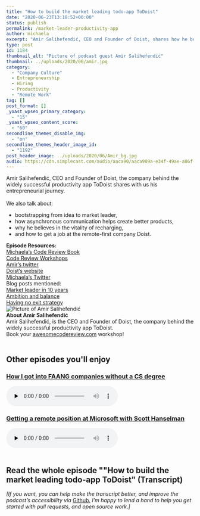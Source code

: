 ```yaml
---
title: "How to build the market leading todo-app ToDoist"
date: "2020-06-23T13:18:52+00:00"
status: publish
permalink: /market-leader-productivity-app
author: michaela
excerpt: "Amir Salihefendić, CEO and Founder of Doist, shares how he bootstrapped ToDoist the most successful to-do app on the market."
type: post
id: 1184
thumbnail_alt: "Picture of podcast guest Amir Salihefendić"
thumbnail: ../uploads/2020/06/amir.jpg
category:
  - "Company Culture"
  - Entrepreneurship
  - Hiring
  - Productivity
  - "Remote Work"
tag: []
post_format: []
_yoast_wpseo_primary_category:
  - "15"
_yoast_wpseo_content_score:
  - "60"
secondline_themes_disable_img:
  - "on"
secondline_themes_header_image_id:
  - "1192"
post_header_image: ../uploads/2020/06/Amir_bg.jpg
audio: https://cdn.simplecast.com/audio/aaca90/aaca909a-e34f-49ae-a86f-f59e4fa807f0/67159a85-1734-416e-a493-baead56cb174/amir-salihefendic-ready_tc.mp3
---
```


<div class="episode-about">
Amir Salihefendić, CEO and Founder of Doist, the company behind the widely successful productivity app ToDoist shares with us his entrepreneurial journey.
<br/> <br/>We also talk about:
<ul>
<li> bootstrapping from idea to market leader,</li>
<li> how asynchronous communication helps create better products,</li>
<li> why he believes in the vitality of recharging,</li>
<li> and how to get a job at the remote-first company Doist.</li>
</ul>
</div>
<div class=" episode-links">
<b>Episode Resources:</b><br/>
<a href="https://www.michaelagreiler.com/code-review-book/">Michaela’s Code Review Book</a><br/>
<a href="https://www.michaelagreiler.com/workshops/">Code Review Workshops</a><br/>
<a href="https://twitter.com/amix3k">Amir’s twitter</a><br/>
<a href="https://doist.com/">Doist’s website</a><br/>
<a href="https://twitter.com/mgreiler">Michaela’s Twitter</a><br/>
Blog posts mentioned:<br/>
<a href="https://doist.com/blog/how-to-become-a-market-leader-in-10-years/">Market leader in 10 years</a><br/>
<a href="https://doist.com/blog/ambition-balance/">Ambition and balance</a><br/>
<a href="https://doist.com/blog/no-exit-strategy/">Having no exit strategy</a><br/>
</div>

<div class="row pt-2 align-items-center">
<div class="col-4 guest-picture">
<img src="../uploads/2020/06/amir.jpg" alt="Picture of Amir Salihefendić"/>
</div>
<div class="col-8 guest-about">
<b>About Amir Salihefendić</b><br/>
Amir Salihefendić, is the CEO and Founder of Doist, the company behind the widely successful productivity app ToDoist.
</div>
</div>

<div class="sponsorship">
Book your <a href="https://www.michaelagreiler.com/workshops">awesomecodereview.com</a> workshop!
</div>
<br/>
<div>
  <h2>Other episodes you'll enjoy</h2>
    <div class="row-md-6">
      <div class="row g-0 border rounded overflow-hidden flex-md-row mb-4 shadow-sm h-md-250 position-relative">
          <div class="col p-4 d-flex flex-column position-static">
            <h3 class="mb-0"><a href="https://software-engineering-unlocked.com/faang-job-without-cs-degree/">How I got into FAANG companies without a CS degree</a></h3>
  <audio controls preload="none">
                <source src="https://cdn.simplecast.com/audio/aaca909a-e34f-49ae-a86f-f59e4fa807f0/episodes/2ec3af9e-9a17-4ccd-95df-0e9b1a03ecc6/audio/66ec2bf9-b1d0-4ae3-868e-9017bb8cc4ee/default_tc.mp3" />
              </audio>
          </div>
        </div>
      </div>
    <div class="row-md-6">
      <div class="row g-0 border rounded overflow-hidden flex-md-row mb-4 shadow-sm h-md-250 position-relative">
          <div class="col p-4 d-flex flex-column position-static">
            <h3 class="mb-0"><a href="https://software-engineering-unlocked.com/episode-2-scott-hanselman/">Getting a remote position at Microsoft with Scott Hanselman</a></h3>
  <audio controls preload="none">
                <source src="https://cdn.simplecast.com/audio/aaca90/aaca909a-e34f-49ae-a86f-f59e4fa807f0/b94c57a5-9afe-4853-be2f-b4d147fb62bf/scott_episode2_ready_tc.mp3" />
              </audio>
          </div>
        </div>
      </div>
</div>
<br/>

## Read the whole episode ""How to build the market leading todo-app ToDoist" (Transcript)

_\[If you want, you can help make the transcript better, and improve the podcast’s accessibility via_ [Github](https://github.com/mgreiler/se-unlocked/tree/master/Transcripts)_[.](https://github.com/mgreiler/se-unlocked/tree/master/Transcripts) I’m happy to lend a hand to help you get started with pull requests, and open source work.\]_